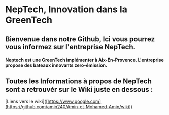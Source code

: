 # NepTech, Innovation dans la GreenTech

## Bienvenue dans notre Github, Ici vous pourrez vous informez sur l'entreprise NepTech.

#### Neptech est une GreenTech implémenter à Aix-En-Provence. L'entreprise propose des bateaux innovants zero-émission. 

## Toutes les Informations à propos de NepTech sont a retrouvér sur le Wiki juste en dessous :

[Liens vers le wiki]([https://www.google.com](https://github.com/amin240/Amin-et-Mohamed-Amin/wiki])
